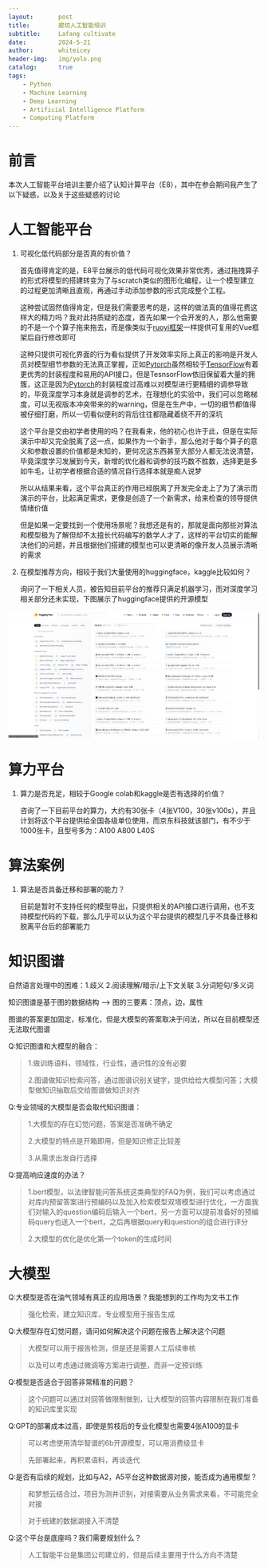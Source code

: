 ```yaml
---
layout:       post
title:        廊坊人工智能培训
subtitle:     Lafang cultivate
date:         2024-5-21
author:       whiteicey
header-img:   img/yolo.png
catalog:      true
tags:
    - Python
    - Machine Learning
    - Deep Learning
    - Artificial Intelligence Platform
    - Computing Platform
---
```


# 前言

本次人工智能平台培训主要介绍了认知计算平台（E8），其中在参会期间我产生了以下疑惑，以及关于这些疑惑的讨论

# 人工智能平台

1. 可视化低代码部分是否真的有价值？

    首先值得肯定的是，E8平台展示的低代码可视化效果非常优秀，通过拖拽算子的形式将模型的搭建转变为了与scratch类似的图形化编程，让一个模型建立的过程更加清晰且直观，再通过手动添加参数的形式完成整个工程。

    这种尝试固然值得肯定，但是我们需要思考的是，这样的做法真的值得花费这样大的精力吗？我对此持质疑的态度，首先如果一个会开发的人，那么他需要的不是一个个算子拖来拖去，而是像类似于[ruoyi框架](http://120.79.202.7/)一样提供可复用的Vue框架后自行修改即可
    
    这种只提供可视化界面的行为看似提供了开发效率实际上真正的影响是开发人员对模型细节参数的无法真正掌握，正如[Pytorch](https://pytorch.org/)虽然相较于[TensorFlow](https://tensorflow.google.cn/?hl=zh-cn)有着更优秀的封装程度和易用的API接口，但是TesnsorFlow依旧保留着大量的拥簇，这正是因为[Pytorch](https://pytorch.org/)的封装程度过高难以对模型进行更精细的调参导致的，毕竟深度学习本身就是调参的艺术，在理想化的实验中，我们可以忽略梯度，可以无视版本冲突带来的的warning，但是在生产中，一切的细节都值得被仔细打磨，所以一切看似便利的背后往往都隐藏着绕不开的深坑

    这个平台是交由初学者使用的吗？在我看来，他的初心也许于此，但是在实际演示中却又完全脱离了这一点，如果作为一个新手，那么他对于每个算子的意义和参数设置的价值都是未知的，更何况这东西甚至大部分人都无法说清楚，毕竟深度学习发展到今天，新增的优化器和调参的技巧数不胜数，选择更是多如牛毛，让初学者根据合适的情况自行选择本就是痴人说梦

    所以从结果来看，这个平台真正的作用已经脱离了开发完全走上了为了演示而演示的平台，比起满足需求，更像是创造了一个新需求，给来检查的领导提供情绪价值

    但是如果一定要找到一个使用场景呢？我想还是有的，那就是面向那些对算法和模型极为了解但却不太擅长代码编写的数学人才了，这样的平台切实的能解决他们的问题，并且根据他们搭建的模型也可以更清晰的像开发人员展示清晰的需求

2. 在模型推荐方向，相较于我们大量使用的huggingface，kaggle比较如何？

    询问了一下相关人员，被告知目前平台的推荐只满足机器学习，而对深度学习相关部分还未实现，下图展示了huggingface提供的开源模型

![huggingface](/img/huggingface.png)

# 算力平台

1. 算力是否充足，相较于Google colab和kaggle是否有选择的价值？

    咨询了一下目前平台的算力，大约有30张卡（4张V100，30张v100s），并且计划将这个平台提供给全国各级单位使用，而京东科技就该部门，有不少于1000张卡，且型号多为：A100 A800 L40S

# 算法案例

1. 算法是否具备迁移和部署的能力？

    目前是暂时不支持任何的模型导出，只提供相关的API接口进行调用，也不支持模型代码的下载，那么几乎可以认为这个平台提供的模型几乎不具备迁移和脱离平台后的部署能力

# 知识图谱

自然语言处理中的困难：1.歧义 2.阅读理解/暗示/上下文关联 3.分词短句/多义词

知识图谱是基于图的数据结构  ——>  图的三要素：顶点，边，属性

图谱的答案更加固定，标准化，但是大模型的答案取决于问法，所以在目前模型还无法取代图谱

Q:知识图谱和大模型的融合：
>
>1.做训练语料，领域性，行业性，通识性的没有必要 
>
>2.图谱做知识检索问答，通过图谱识别关键字，提供给给大模型问答；大模型做知识抽取后交给图谱做知识对齐


Q:专业领域的大模型是否会取代知识图谱：
>
>1.大模型的存在幻觉问题，答案是否准确不确定
>
>2.大模型的特点是开箱即用，但是知识修正比较差
>
>3.从需求出发自行选择


Q:提高响应速度的办法？
>
>1.bert模型，以法律智能问答系统这类典型的FAQ为例，我们可以考虑通过对库内预留答案进行预编码以及加入检索模型双塔模型进行优化，一方面我们对输入的question编码后输入一个bert，另一方面可以提前准备好的预编码query也送入一个bert，之后再根据query和question的组合进行评分
>
>2.大模型的优化是优化第一个token的生成时间

# 大模型

Q:大模型是否在油气领域有真正的应用场景？我能想到的工作均为文书工作

>强化检索，建立知识库，专业模型用于报告生成

Q:大模型存在幻觉问题，请问如何解决这个问题在报告上解决这个问题

>大模型可以用于报告检测，但是还是需要人工后续审核
>
>以及可以考虑通过微调等方案进行调整，而非一定预训练


Q:模型是否适合于回答非常精准的问题？

>这个问题可以通过对回答做限制做到，让大模型的回答内容限制在我们准备的知识库里实现

Q:GPT的部署成本过高，即使是剪枝后的专业化模型也需要4张A100的显卡

>可以考虑使用清华智谱的6b开源模型，可以用消费级显卡
>
>先部署起来，再积累语料，再谈迭代

Q:是否有后续的规划，比如与A2，A5平台这种数据源对接，能否成为通用模型？

>和梦想云结合过，项目为测井识别，对接需要从业务需求来看，不可能完全对接
>
>对于统建的数据湖接入不清楚

Q:这个平台是底座吗？我们需要规划什么？

>人工智能平台是集团公司建立的，但是后续主要用于什么方向不清楚